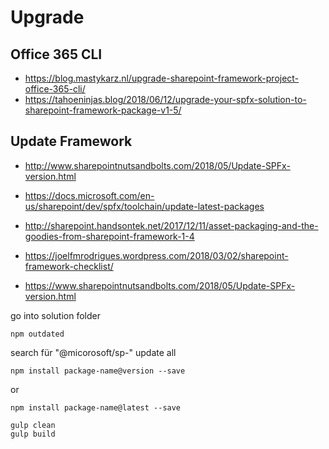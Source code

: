 # Upgrade

## Office 365 CLI

- https://blog.mastykarz.nl/upgrade-sharepoint-framework-project-office-365-cli/
- https://tahoeninjas.blog/2018/06/12/upgrade-your-spfx-solution-to-sharepoint-framework-package-v1-5/

## Update Framework

- <http://www.sharepointnutsandbolts.com/2018/05/Update-SPFx-version.html>
- <https://docs.microsoft.com/en-us/sharepoint/dev/spfx/toolchain/update-latest-packages>
- <http://sharepoint.handsontek.net/2017/12/11/asset-packaging-and-the-goodies-from-sharepoint-framework-1-4>

- <https://joelfmrodrigues.wordpress.com/2018/03/02/sharepoint-framework-checklist/>
- <https://www.sharepointnutsandbolts.com/2018/05/Update-SPFx-version.html>


go into solution folder

```bs
npm outdated
```

search für "@micorosoft/sp-"
update all

```bs
npm install package-name@version --save
```
or

```bs
npm install package-name@latest --save
```

```bs
gulp clean
gulp build
```